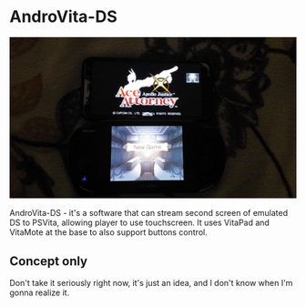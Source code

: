 # AndroVita-DS
<p align="center"><img src="./screenshots/concept.jpg"></p>

AndroVita-DS - it's a software that can stream second screen of emulated DS to PSVita, allowing player to use touchscreen. It uses VitaPad and VitaMote at the base to also support buttons control.

## Concept only
Don't take it seriously right now, it's just an idea, and I don't know when I'm gonna realize it.

